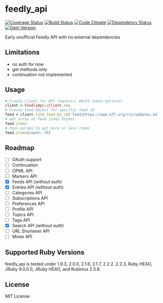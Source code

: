 feedly_api
==========
[![Coverage Status](https://img.shields.io/coveralls/Myuzu/feedly_api.svg)](https://coveralls.io/r/Myuzu/feedly_api?branch=master) [![Build Status](https://api.travis-ci.org/Myuzu/feedly_api.svg)](https://travis-ci.org/Myuzu/feedly_api) [![Code Climate](https://codeclimate.com/github/Myuzu/feedly_api/badges/gpa.svg)](https://codeclimate.com/github/Myuzu/feedly_api) [![Dependency Status](https://gemnasium.com/Myuzu/feedly_api.png)](https://gemnasium.com/Myuzu/feedly_api) [![Gem Version](https://badge.fury.io/rb/feedly_api.svg)](http://badge.fury.io/rb/feedly_api)

Early unofficial Feedly API with no external dependencies

## Limitations
* no auth for now
* get methods only
* continuation not implemented

## Usage

```ruby
# Create client for API requests; OAuth token optional
client = FeedlyApi::Client.new
# Create Feed object for specific feed id
feed = client.find_feed_by_id('feed/https://www.eff.org/rss/updates.xml')
# Get array of feed items hashes
feed.items
# Pass params to get more or less items
feed.items(count: 50)
```

## Roadmap
- [ ] OAuth support
- [ ] Continuation
- [ ] OPML API
- [ ] Markers API
- [x] Feeds API _(without auth)_
- [x] Entries API _(without auth)_
- [ ] Categories API
- [ ] Subscriptions API
- [ ] Preferences API
- [ ] Profile API
- [ ] Topics API
- [ ] Tags API
- [x] Search API _(without auth)_
- [ ] URL Shortener API
- [ ] Mixes API

## Supported Ruby Versions

feedly_api is tested under 1.9.3, 2.0.0, 2.1.6, 2.1.7, 2.2.2, 2.2.3, Ruby HEAD, JRuby 9.0.0.0, JRuby HEAD, and Rubinius 2.5.8.

## License

MIT License
